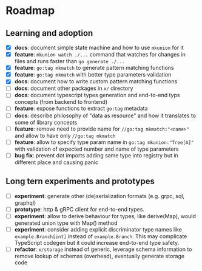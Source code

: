 # Roadmap
## Learning and adoption

- [x] **docs**: document simple state machine and how to use `mkunion` for it
- [x] **feature**: `mkunion watch ./...` command that watches for changes in files and runs faster than `go generate ./...`
- [x] **feature**: `go:tag mkmatch` to generate pattern matching functions
- [x] **feature**: `go:tag mkmatch` with better type parameters validation
- [x] **docs**: document how to write custom pattern matching functions
- [ ] **docs**: document other packages in `x/` directory
- [ ] **docs**: document typescript types generation and end-to-end typs concepts (from backend to frontend)
- [ ] **feature**: expose functions to extract `go:tag` metadata
- [ ] **docs**: describe philosophy of "data as resource" and how it translates to some of library concepts
- [ ] **feature**: remove need to provide name for `//go:tag mkmatch:"<name>"` and allow to have only `//go:tag mkmatch`
- [ ] **feature**: allow to specify type param name in `go:tag mkunion:"Tree[A]"` with validation of expected number and name of type parameters
- [ ] **bug fix**: prevent dot imports adding same type into registry but in different place and causing panic

## Long tern experiments and prototypes

- [ ] **experiment**: generate other (de)serialization formats (e.g. grpc, sql, graphql)
- [ ] **prototype**: http & gRPC client for end-to-end types.
- [ ] **experiment**: allow to derive behaviour for types, like derive(Map), would generated union type with Map() method
- [ ] **experiment**: consider adding explicit discriminator type names like `example.Branch[int]` instead of `example.Branch`. This may complicate TypeScript codegen but it could increase end-to-end type safety.
- [ ] **refactor**: `x/storage` instead of generic, leverage schema information to remove lookup of schemas (overhead), eventually generate storage code
